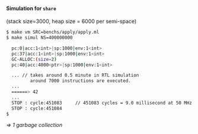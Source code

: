 #### Simulation for `share`

(stack size=3000, heap size = 6000 per semi-space)

```bash
$ make vm SRC=benchs/apply/apply.ml
$ make simul NS=400000000 

  pc:0|acc:1<int>|sp:1000|env:1<int> 
  pc:37|acc:1<int>|sp:1000|env:1<int> 
  GC-ALLOC:(size=2) 
  pc:40|acc:4000<ptr>|sp:1000|env:1<int> 

  ... // takes around 0.5 minute in RTL simulation
         around 7000 instructions are executed.
  ...
  ======> 42
  ...
  STOP : cycle:451083     // 451083 cycles = 9.0 millisecond at 50 MHz
  STOP : cycle:451084
$
```

*=> 1 garbage collection*
